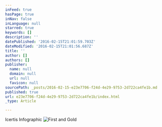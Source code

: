 ```yaml
---
inFeed: true
hasPage: true
inNav: false
inLanguage: null
starred: true
keywords: []
description: ''
datePublished: '2016-02-15T21:01:59.703Z'
dateModified: '2016-02-15T21:01:56.687Z'
title: ''
author: []
authors: []
publisher:
  name: null
  domain: null
  url: null
  favicon: null
sourcePath: _posts/2016-02-15-e23e7706-f24d-4e29-9753-2d722ca4fe1b.md
published: true
url: e23e7706-f24d-4e29-9753-2d722ca4fe1b/index.html
_type: Article

---
```

Icertis Infographic
![First and Gold](https://s3-us-west-2.amazonaws.com/the-grid-img/p/d22ff7880e814b47ac25f66965230858cc3f9178.png)